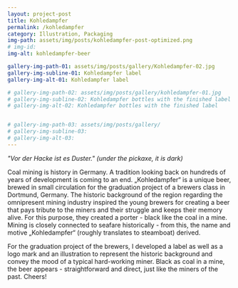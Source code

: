 ```yaml
---
layout: project-post
title: Kohledampfer
permalink: /kohledampfer
category: Illustration, Packaging
img-path: assets/img/posts/kohledampfer-post-optimized.png
# img-id: 
img-alt: kohledampfer-beer

gallery-img-path-01: assets/img/posts/gallery/Kohledampfer-02.jpg
gallery-img-subline-01: Kohledampfer label
gallery-img-alt-01: Kohledampfer label

# gallery-img-path-02: assets/img/posts/gallery/kohledampfer-01.jpg
# gallery-img-subline-02: Kohledampfer bottles with the finished label
# gallery-img-alt-02: Kohledampfer bottles with the finished label


# gallery-img-path-03: assets/img/posts/gallery/
# gallery-img-subline-03: 
# gallery-img-alt-03:
---
```


<i>"Vor der Hacke ist es Duster." (under the pickaxe, it is dark)  </i>

Coal mining is history in Germany. A tradition looking back on hundreds of years of development is coming to an end. „Kohledampfer“ is a unique beer, brewed in small circulation for the graduation project of a brewers class in Dortmund, Germany. The historic background of the region regarding the omnipresent mining industry inspired the young brewers for creating a beer that pays tribute to the miners and their struggle and keeps their memory alive. For this purpose, they created a porter - black like the coal in a mine. Mining is closely connected to seafare historically - from this, the name and motive „Kohledampfer“ (roughly translates to steamboat) derived. 

For the graduation project of the brewers, I developed a label as well as a logo mark and an illustration to represent the historic background and convey the mood of a typical hard-working miner. Black as coal in a mine, the beer appears - straightforward and direct, just like the miners of the past. Cheers!
